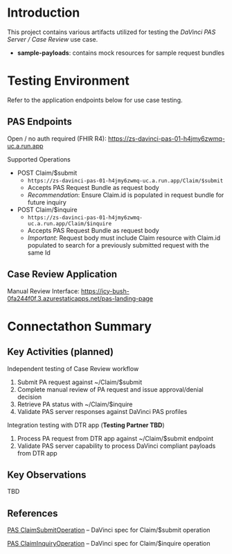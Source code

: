 # Introduction

This project contains various artifacts utilized for testing the *DaVinci PAS Server / Case Review* use case.
- **sample-payloads**: contains mock resources for sample request bundles

# Testing Environment
Refer to the application endpoints below for use case testing.

## PAS Endpoints 
Open / no auth required (FHIR R4): https://zs-davinci-pas-01-h4jmy6zwmq-uc.a.run.app

Supported Operations
- POST Claim/$submit 
    - `https://zs-davinci-pas-01-h4jmy6zwmq-uc.a.run.app/Claim/$submit`
    - Accepts PAS Request Bundle as request body
    - *Recommendation*: Ensure Claim.id is populated in request bundle for future inquiry
- POST Claim/$inquire
    - `https://zs-davinci-pas-01-h4jmy6zwmq-uc.a.run.app/Claim/$inquire`
    - Accepts PAS Request Bundle as request body
    - *Important*: Request body must include Claim resource with Claim.id populated to search for a previously submitted request with the same Id

## Case Review Application 
Manual Review Interface: https://icy-bush-0fa244f0f.3.azurestaticapps.net/pas-landing-page


# Connectathon Summary

## Key Activities (planned)
Independent testing of Case Review workflow
1. Submit PA request against ~/Claim/$submit
2. Complete manual review of PA request and issue approval/denial decision
3. Retrieve PA status with ~/Claim/$inquire
4. Validate PAS server responses against DaVinci PAS profiles

Integration testing with DTR app (**Testing Partner TBD**)
1. Process PA request from DTR app against ~/Claim/$submit endpoint
2. Validate PAS server capability to process DaVinci compliant payloads from DTR app

## Key Observations
TBD

## References
[PAS ClaimSubmitOperation](https://build.fhir.org/ig/HL7/davinci-pas/OperationDefinition-Claim-submit.html) – DaVinci spec for Claim/$submit operation

[PAS ClaimInquiryOperation](https://build.fhir.org/ig/HL7/davinci-pas/OperationDefinition-Claim-inquiry.html) – DaVinci spec for Claim/$inquire operation